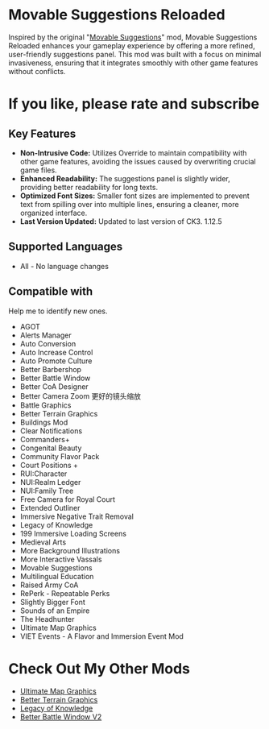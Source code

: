 # Movable Suggestions Reloaded

Inspired by the original "[Movable Suggestions](https://steamcommunity.com/sharedfiles/filedetails/?id=2221751176&searchtext=Movable+Suggestions)" mod, Movable Suggestions Reloaded enhances your gameplay experience by offering a more refined, user-friendly suggestions panel. This mod was built with a focus on minimal invasiveness, ensuring that it integrates smoothly with other game features without conflicts.

# If you like, please rate and subscribe

## Key Features

- **Non-Intrusive Code:** Utilizes Override to maintain compatibility with other game features, avoiding the issues caused by overwriting crucial game files.
- **Enhanced Readability:** The suggestions panel is slightly wider, providing better readability for long texts.
- **Optimized Font Sizes:** Smaller font sizes are implemented to prevent text from spilling over into multiple lines, ensuring a cleaner, more organized interface.
 - **Last Version Updated:** Updated to last version of CK3. 1.12.5
 
## Supported Languages

- All - No language changes

## Compatible with

Help me to identify new ones.

- AGOT
- Alerts Manager
- Auto Conversion
- Auto Increase Control
- Auto Promote Culture
- Better Barbershop
- Better Battle Window
- Better CoA Designer
- Better Camera Zoom 更好的镜头缩放
- Battle Graphics
- Better Terrain Graphics
- Buildings Mod
- Clear Notifications
- Commanders+
- Congenital Beauty
- Community Flavor Pack
- Court Positions +
- RUI:Character
- NUI:Realm Ledger
- NUI:Family Tree
- Free Camera for Royal Court
- Extended Outliner
- Immersive Negative Trait Removal
- Legacy of Knowledge
- 199 Immersive Loading Screens
- Medieval Arts
- More Background Illustrations
- More Interactive Vassals
- Movable Suggestions
- Multilingual Education
- Raised Army CoA
- RePerk - Repeatable Perks
- Slightly Bigger Font
- Sounds of an Empire
- The Headhunter
- Ultimate Map Graphics
- VIET Events - A Flavor and Immersion Event Mod

# Check Out My Other Mods

- [Ultimate Map Graphics](https://steamcommunity.com/sharedfiles/filedetails/?id=3293659496)
- [Better Terrain Graphics](https://steamcommunity.com/sharedfiles/filedetails/?id=3305519391)
- [Legacy of Knowledge](https://steamcommunity.com/sharedfiles/filedetails/?id=3300642878)
- [Better Battle Window V2](https://steamcommunity.com/sharedfiles/filedetails/?id=3305890494)